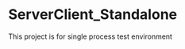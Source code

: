 ServerClient_Standalone
=======================
This project is for single process test environment

